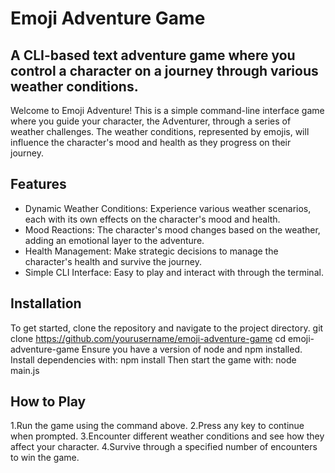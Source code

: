 # Emoji Adventure Game
## A CLI-based text adventure game where you control a character on a journey through various weather conditions.

Welcome to Emoji Adventure! This is a simple command-line interface game where you guide your character, the Adventurer, through a series of weather challenges. The weather conditions, represented by emojis, will influence the character's mood and health as they progress on their journey.
## Features
- Dynamic Weather Conditions: Experience various weather scenarios, each with its own effects on the character's mood and health.
- Mood Reactions: The character's mood changes based on the weather, adding an emotional layer to the adventure.
- Health Management: Make strategic decisions to manage the character's health and survive the journey.
- Simple CLI Interface: Easy to play and interact with through the terminal.
## Installation
To get started, clone the repository and navigate to the project directory.
git clone https://github.com/yourusername/emoji-adventure-game
cd emoji-adventure-game
Ensure you have a version of node and npm installed. Install dependencies with:
npm install
Then start the game with:
node main.js
## How to Play
1.Run the game using the command above.
2.Press any key to continue when prompted.
3.Encounter different weather conditions and see how they affect your character.
4.Survive through a specified number of encounters to win the game.

